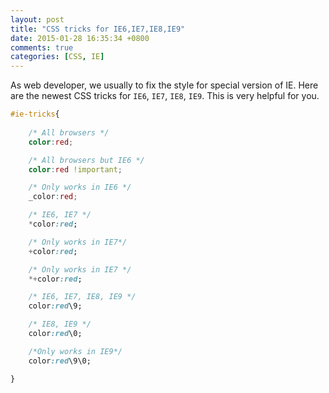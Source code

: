```yaml
---
layout: post
title: "CSS tricks for IE6,IE7,IE8,IE9"
date: 2015-01-28 16:35:34 +0800
comments: true
categories: [CSS, IE] 
---
```


As web developer, we usually to fix the style for special version of IE. Here are the newest CSS tricks for `IE6`, `IE7`, `IE8`, `IE9`. This is very helpful for you.   

``` css
#ie-tricks{
 
	/* All browsers */
	color:red;

	/* All browsers but IE6 */
	color:red !important;

	/* Only works in IE6 */
	_color:red;

	/* IE6, IE7 */ 
	*color:red; 

	/* Only works in IE7*/
	+color:red;

	/* Only works in IE7 */
	*+color:red;

	/* IE6, IE7, IE8, IE9 */ 
	color:red\9;

	/* IE8, IE9 */ 
	color:red\0; 

	/*Only works in IE9*/
	color:red\9\0;

}
```
